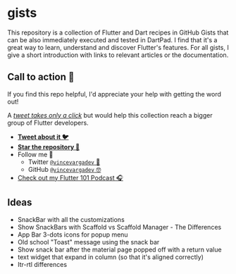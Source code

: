 # gists

This repository is a collection of Flutter and Dart recipes in GitHub Gists that can be also immediately executed and tested in DartPad. I find that it's a great way to learn, understand and discover Flutter's features. For all gists, I give a short introduction with links to relevant articles or the documentation.

## Call to action 🚀

If you find this repo helpful, I'd appreciate your help with getting the word out!

A [*tweet takes only a click*](https://twitter.com/intent/tweet?via=vincevargadev&hashtags=Flutter,Dart,LearnFlutter,DartPad&text=Awesome%20repository%20full%20of%20valuable%20Flutter%20and%20Dart%20gists.%20Works%20with%20DartPad.%20All%20snippets%20are%20null-safe!%0D%0A%0D%0Ahttps%3A%2F%2Fgithub.com%2Fdartsidedev%2Fgists%0D%0A%0D%0A) but would help this collection reach a bigger group of Flutter developers.

* **[Tweet about it 🐦](https://twitter.com/intent/tweet?via=vincevargadev&hashtags=Flutter,Dart,LearnFlutter,DartPad&text=Awesome%20repository%20full%20of%20valuable%20Flutter%20and%20Dart%20gists.%20Works%20with%20DartPad.%20All%20snippets%20are%20null-safe!%0D%0A%0D%0Ahttps%3A%2F%2Fgithub.com%2Fdartsidedev%2Fgists%0D%0A%0D%0A)**
* **[Star the repository 🤩](https://github.com/dartsidedev/gists/)**
* Follow me 🌝
  * Twitter [`@vincevargadev` 💙](https://twitter.com/intent/follow?screen_name=vincevargadev) 
  * GitHub [`@vincevargadev` 🤓](https://github.com/vincevargadev)
* [Check out my Flutter 101 Podcast 🎧](https://flutter101.dev)

## Ideas

* SnackBar with all the customizations
* Show SnackBars with Scaffold vs Scaffold Manager - The Differences
* App Bar 3-dots icons for popup menu
* Old school "Toast" message using the snack bar
* Show snack bar after the material page popped off with a return value
* text widget that expand in column (so that it's aligned correctly)
* ltr-rtl differences
